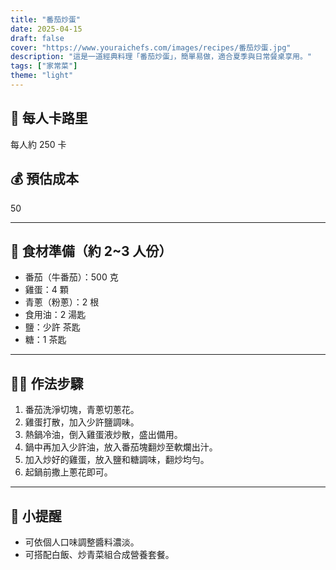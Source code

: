 ```yaml
---
title: "番茄炒蛋"
date: 2025-04-15
draft: false
cover: "https://www.youraichefs.com/images/recipes/番茄炒蛋.jpg"
description: "這是一道經典料理「番茄炒蛋」，簡單易做，適合夏季與日常餐桌享用。"
tags: ["家常菜"]
theme: "light"
---
```


## 🥄 每人卡路里  
每人約 250 卡

## 💰 預估成本  
50

---

## 🧾 食材準備（約 2~3 人份）

- 番茄（牛番茄）：500 克
- 雞蛋：4 顆
- 青蔥（粉蔥）：2 根
- 食用油：2 湯匙
- 鹽：少許 茶匙
- 糖：1 茶匙

---

## 👩‍🍳 作法步驟

1. 番茄洗淨切塊，青蔥切蔥花。
2. 雞蛋打散，加入少許鹽調味。
3. 熱鍋冷油，倒入雞蛋液炒散，盛出備用。
4. 鍋中再加入少許油，放入番茄塊翻炒至軟爛出汁。
5. 加入炒好的雞蛋，放入鹽和糖調味，翻炒均勻。
6. 起鍋前撒上蔥花即可。

---

## 📝 小提醒

- 可依個人口味調整醬料濃淡。
- 可搭配白飯、炒青菜組合成營養套餐。
